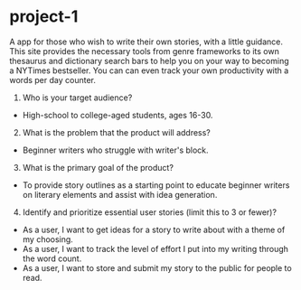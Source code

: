 # project-1

A app for those who wish to write their own stories, with a little guidance. This site provides the necessary tools from genre frameworks to its own thesaurus and dictionary search bars to help you on your way to becoming a NYTimes bestseller. You can can even track your own productivity with a words per day counter.

1. Who is your target audience?
* High-school to college-aged students, ages 16-30.

2. What is the problem that the product will address?
* Beginner writers who struggle with writer's block.   

3. What is the primary goal of the product?
* To provide story outlines as a starting point to educate beginner writers on literary elements and assist with idea generation.

4. Identify and prioritize essential user stories (limit this to 3 or fewer)?
* As a user, I want to get ideas for a story to write about with a theme of my choosing.
* As a user, I want to track the level of effort I put into my writing through the word count.
* As a user, I want to store and submit my story to the public for people to read.
